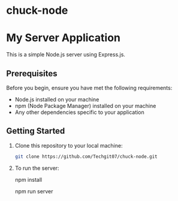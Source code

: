 # chuck-node

# My Server Application

This is a simple Node.js server using Express.js.

## Prerequisites

Before you begin, ensure you have met the following requirements:

- Node.js installed on your machine
- npm (Node Package Manager) installed on your machine
- Any other dependencies specific to your application

## Getting Started

1. Clone this repository to your local machine:

   ```bash
   git clone https://github.com/Techgit07/chuck-node.git

2. To run the server:

    npm install

    npm run server
